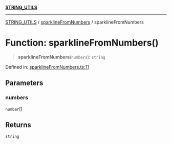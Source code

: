 [**STRING_UTILS**](../../README.md)

***

[STRING_UTILS](../../README.md) / [sparklineFromNumbers](../README.md) / sparklineFromNumbers

# Function: sparklineFromNumbers()

> **sparklineFromNumbers**(`numbers`): `string`

Defined in: [sparklineFromNumbers.ts:11](https://github.com/dailker/everyutil/blob/8aea75a123d1c8f9816646c45d1769cd1efa4eac/src/string/sparklineFromNumbers.ts#L11)

## Parameters

### numbers

`number`[]

## Returns

`string`
